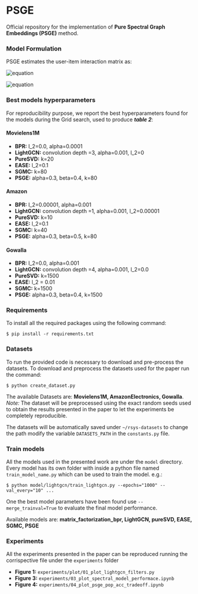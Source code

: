 # PSGE
Official repository for the implementation of **Pure Spectral Graph Embeddings (PSGE)** method.

### Model Formulation
PSGE estimates the user-item interaction matrix as:

![equation](https://latex.codecogs.com/svg.image?%5Ctilde%7B%5Cmathrm%7BR%7D%7D%20=%20D_%7B%5Cmathcal%7BU%7D%7D%5E%7B-%5Calpha%7D%5Cmathrm%7BR%7DD_%7B%5Cmathcal%7BI%7D%7D%5E%7B-%5Cbeta%7D%20=%20%5Ctilde%7B%5Cmathrm%7BP%7D%7D%5Ctilde%7B%5CLambda%7D%5Ctilde%7B%5Cmathrm%7BQ%7D%7D%5ET)

![equation](https://latex.codecogs.com/svg.image?%5Chat%7B%5Cmathrm%7BR%7D%7D%20=%20%5Cmathrm%7BR%7DD_%7B%5Cmathcal%7BI%7D%7D%5E%7B-%5Cbeta%7D%5Ctilde%7B%5Cmathrm%7BQ%7D%7D%5Ctilde%7B%5Cmathrm%7BQ%7D%7D%5ETD_%7B%5Cmathcal%7BI%7D%7D%5E%7B%5Cbeta%7D)

### Best models hyperparameters
For reproducibility purpose, we report the best hyperparameters found for the models during the Grid search, used to produce ***table 2***:
#### **Movielens1M**
* **BPR:** l_2=0.0, alpha=0.0001
* **LightGCN:** convolution depth =3, alpha=0.001, l_2=0 
* **PureSVD:** k=20
* **EASE:** l_2=0.1
* **SGMC:** k=80
* **PSGE:** alpha=0.3, beta=0.4, k=80
#### **Amazon**
* **BPR:** l_2=0.00001, alpha=0.001
* **LightGCN:** convolution depth =1, alpha=0.001, l_2=0.00001 
* **PureSVD:** k=10
* **EASE:** l_2=0.1
* **SGMC:** k=40
* **PSGE:** alpha=0.3, beta=0.5, k=80
#### **Gowalla**
* **BPR:** l_2=0.0, alpha=0.001
* **LightGCN:** convolution depth =4, alpha=0.001, l_2=0.0 
* **PureSVD:** k=1500
* **EASE:** l_2 = 0.01 
* **SGMC:** k=1500
* **PSGE:** alpha=0.3, beta=0.4, k=1500
### Requirements
To install all the required packages using the following command:
	
	$ pip install -r requirements.txt

### Datasets
To run the provided code is necessary to download and pre-process the datasets. To download and preprocess the datasets used for the paper run the command:

    $ python create_dataset.py
    
The available Datasets are: **Movielens1M, AmazonElectronics, Gowalla**.
*Note:* The dataset will be preprocessed using the exact random seeds used to obtain the results presented in the paper to let the experiments be completely reproducible.

The datasets will be automatically saved under `~/rsys-datasets` to change the path modify the variable `DATASETS_PATH` in the `constants.py` file.

### Train models 
All the models used in the presented work are under the `model` directory.
Every model has its own folder with inside a python file named `train_model_name.py` which can be used to train the model.
e.g.:

    $ python model/lightgcn/train_lightgcn.py --epochs="1000" --val_every="10" ...

One the best model parameters have been found use `--merge_trainval=True` to evaluate the final model performance.

Available models are: **matrix_factorization_bpr, LightGCN, pureSVD, EASE, SGMC, PSGE**

### Experiments
All the experiments presented in the paper can be reproduced running the corrispective file under the `experiments` folder
* **Figure 1:** `experiments/plot/01_plot_lightgcn_filters.py`
* **Figure 3:** `experiments/03_plot_spectral_model_performace.ipynb`
* **Figure 4:** `experiments/04_plot_psge_pop_acc_tradeoff.ipynb`
